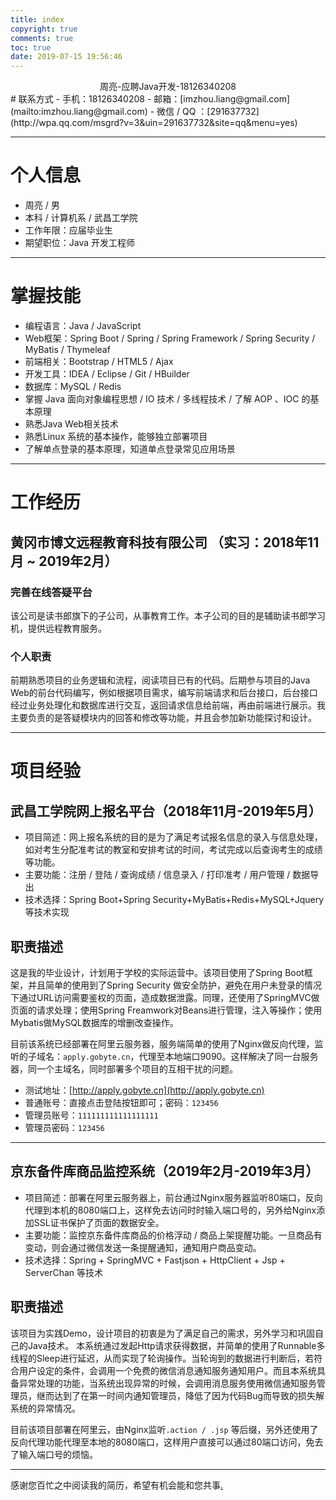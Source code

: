 ```yaml
---
title: index
copyright: true
comments: true
toc: true
date: 2019-07-15 19:56:46
---
```


<center>周亮-应聘Java开发-18126340208</center>
# 联系方式
- 手机：18126340208
- 邮箱：[imzhou.liang@gmail.com](mailto:imzhou.liang@gmail.com)
- 微信 / QQ ：[291637732](http://wpa.qq.com/msgrd?v=3&uin=291637732&site=qq&menu=yes)

-------------------------

# 个人信息
 - 周亮 / 男 
 - 本科 / 计算机系 / 武昌工学院
 - 工作年限：应届毕业生
 - 期望职位：Java 开发工程师

----------------------------

# 掌握技能
- 编程语言：Java / JavaScript
- Web框架：Spring Boot / Spring / Spring Framework / Spring Security / MyBatis / Thymeleaf
- 前端相关：Bootstrap / HTML5 /  Ajax 
- 开发工具：IDEA / Eclipse / Git / HBuilder 
- 数据库：MySQL / Redis
- 掌握 Java 面向对象编程思想 / IO 技术 /  多线程技术 / 了解 AOP 、IOC 的基本原理
- 熟悉Java Web相关技术
- 熟悉Linux 系统的基本操作，能够独立部署项目
- 了解单点登录的基本原理，知道单点登录常见应用场景

------------------------

# 工作经历
## 黄冈市博文远程教育科技有限公司 （实习：2018年11月 ~ 2019年2月）
### 完善在线答疑平台
该公司是读书郎旗下的子公司，从事教育工作。本子公司的目的是辅助读书郎学习机，提供远程教育服务。

### 个人职责
前期熟悉项目的业务逻辑和流程，阅读项目已有的代码。后期参与项目的Java Web的前台代码编写，例如根据项目需求，编写前端请求和后台接口，后台接口经过业务处理化和数据库进行交互，返回请求信息给前端，再由前端进行展示。我主要负责的是答疑模块内的回答和修改等功能，并且会参加新功能探讨和设计。

------

# 项目经验
## 武昌工学院网上报名平台（2018年11月-2019年5月）
- 项目简述：网上报名系统的目的是为了满足考试报名信息的录入与信息处理，如对考生分配准考试的教室和安排考试的时间，考试完成以后查询考生的成绩等功能。
- 主要功能：注册 / 登陆 / 查询成绩 / 信息录入 / 打印准考 / 用户管理 / 数据导出
- 技术选择：Spring Boot+Spring Security+MyBatis+Redis+MySQL+Jquery 等技术实现

## 职责描述
这是我的毕业设计，计划用于学校的实际运营中。该项目使用了Spring Boot框架，并且简单的使用到了Spring Security 做安全防护，避免在用户未登录的情况下通过URL访问需要鉴权的页面，造成数据泄露。同理，还使用了SpringMVC做页面的请求处理；使用Spring Freamwork对Beans进行管理，注入等操作；使用Mybatis做MySQL数据库的增删改查操作。

目前该系统已经部署在阿里云服务器，服务端简单的使用了Nginx做反向代理，监听的子域名：`apply.gobyte.cn`，代理至本地端口9090。这样解决了同一台服务器，同一个主域名，同时部署多个项目的互相干扰的问题。

- 测试地址：[http://apply.gobyte.cn](http://apply.gobyte.cn)
- 普通账号：直接点击登陆按钮即可；密码：`123456`
- 管理员账号：`111111111111111111`
- 管理员密码：`123456`

-------------------

## 京东备件库商品监控系统（2019年2月-2019年3月）
- 项目简述：部署在阿里云服务器上，前台通过Nginx服务器监听80端口，反向代理到本机的8080端口上，这样免去访问时时输入端口号的，另外给Nginx添加SSL证书保护了页面的数据安全。
- 主要功能：监控京东备件库商品的价格浮动 / 商品上架提醒功能。一旦商品有变动，则会通过微信发送一条提醒通知，通知用户商品变动。
- 技术选择：Spring + SpringMVC + Fastjson + HttpClient + Jsp + ServerChan 等技术



## 职责描述
该项目为实践Demo，设计项目的初衷是为了满足自己的需求，另外学习和巩固自己的Java技术。
本系统通过发起Http请求获得数据，并简单的使用了Runnable多线程的Sleep进行延迟，从而实现了轮询操作。当轮询到的数据进行判断后，若符合用户设定的条件，会调用一个免费的微信消息通知服务通知用户。而且本系统具备异常处理的功能，当系统出现异常的时候，会调用消息服务使用微信通知服务管理员，继而达到了在第一时间内通知管理员，降低了因为代码Bug而导致的损失解系统的异常情况。

目前该项目部署在阿里云，由Nginx监听`.action / .jsp` 等后缀，另外还使用了反向代理功能代理至本地的8080端口，这样用户直接可以通过80端口访问，免去了输入端口号的烦恼。

------------------

感谢您百忙之中阅读我的简历，希望有机会能和您共事[.](./jd.pdf)